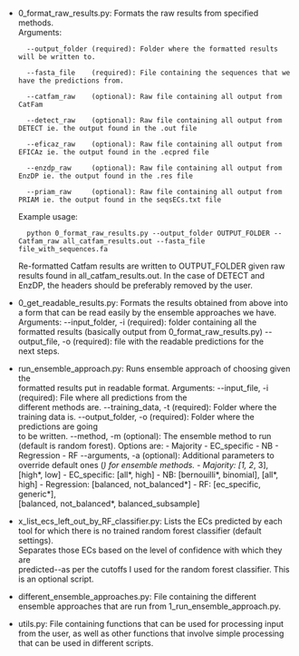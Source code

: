 - 0_format_raw_results.py: Formats the raw results from specified methods.  
	Arguments:
	

		--output_folder (required): Folder where the formatted results will be written to.  
									
		--fasta_file    (required): File containing the sequences that we have the predictions from.  
									
		--catfam_raw    (optional): Raw file containing all output from CatFam  
		
		--detect_raw	(optional): Raw file containing all output from DETECT ie. the output found in the .out file 
									
		--eficaz_raw    (optional): Raw file containing all output from EFICAz ie. the output found in the .ecpred file 
									
		--enzdp_raw	    (optional): Raw file containing all output from EnzDP ie. the output found in the .res file 
									
		--priam_raw	    (optional): Raw file containing all output from PRIAM ie. the output found in the seqsECs.txt file 

									
	Example usage:  
	
		python 0_format_raw_results.py --output_folder OUTPUT_FOLDER --Catfam_raw all_catfam_results.out --fasta_file file_with_sequences.fa
	
	Re-formatted Catfam results are written to OUTPUT_FOLDER given raw results
	found in all_catfam_results.out.  In the case of DETECT and EnzDP, the
	headers should be preferably removed by the user. 
	
- 0_get_readable_results.py: Formats the results obtained from above 
	into a form that can be read easily by the ensemble approaches we have. 
	Arguments: 
		--input_folder, -i (required): folder containing all the formatted results 
								       (basically output from 0_format_raw_results.py) 
		--output_file, -o  (required): file with the readable predictions for the  
									   next steps. 
	
- run_ensemble_approach.py: Runs ensemble approach of choosing given the  
  formatted results put in readable format. 
	Arguments: 
		--input_file, -i    (required): File where all predictions from the  
										different methods are. 
		--training_data, -t (required): Folder where the training data is. 
		--output_folder, -o (required): Folder where the predictions are going  
										to be written. 
		--method, -m        (optional): The ensemble method to run (default is 
										random forest). 
										Options are: 
										- Majority 
										- EC_specific 
										- NB 
										- Regression 
										- RF 
		--arguments, -a     (optional): Additional parameters to override 
										default ones (*) for ensemble methods. 
										- Majority: [1, 2*, 3], [high*, low] 
										- EC_specific: [all*, high] 
										- NB: [bernouilli*, binomial], [all*, high] 
										- Regression: [balanced, not_balanced*] 
										- RF: [ec_specific, generic*],  
											[balanced, not_balanced*, balanced_subsample] 
					
- x_list_ecs_left_out_by_RF_classifier.py: Lists the ECs predicted by each tool 
	for which there is no trained random forest classifier (default settings).   
	Separates those ECs	based on the level of confidence with which they are  
	predicted--as per the cutoffs I used for the random forest classifier. This  
	is an optional script.	 				
  
- different_ensemble_approaches.py: File containing the different ensemble 
  approaches that are run from 1_run_ensemble_approach.py. 
  
- utils.py: File containing functions that can be used for processing input from 
	the user, as well as other functions that involve simple processing that can 
	be used in different scripts. 